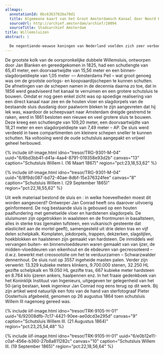```yaml
---
allmaps:
  annotationId: 0bc63637826a70d1
  title: Algemeene kaart van het Groot Amsterdamsch Kanaal door Noord Holland
  sourceUrl: http://archief.amsterdam/archief/10094
  sourceTitle: Stadsarchief Amsterdam
title: Willemsluizen
abstract: |
  
  De negentiende-eeuwse koningen van Nederland voelden zich zeer verbonden met de waterstaatswerken en verbetering van de infrastructuur, met uitzondering van Willem II omdat hij te kort regeerde. Hij moet het doen met een voetbalclub en sigaren. Zijn plan om een kanaal van zijn lievelingsstad Tilburg naar de Zuid-Willemsvaart te graven, werd pas tijdens het bewind van zijn kleindochter gerealiseerd. Dus aan de overkant van het IJ, daar waar het Groot Noordhollandsch Kanaal begint, ligt geen middensluis onder de naam Willem II om de schaalvergroting te symboliseren, maar bevinden zich wel de schutsluizen Willem I en Willem III. 
---
```

De grootste kolk van de oorspronkelijke dubbele Willemsluis, ontworpen door Jan Blanken en gereedgekomen in 1825, had een schutlengte van 65,41 meter, een doorvaartwijdte van 15,56 meter en een binnen-slagdorpeldiepte van 1,05 meter ¬– Amsterdams Peil – wat groot genoeg was om de grootste oorlogs- en koopvaardijschepen te kunnen schutten. De afmetingen van de schepen namen in de decennia daarna zo toe, dat in 1856 werd geadviseerd het kanaal te verruimen en een grotere schutsluis te bouwen. Omdat er nog geen enkel zicht was op spoedige realisering van een direct kanaal naar zee en de houten vloer en slagdorpels van de bestaande sluis dusdanig door paalworm bleken te zijn aangevreten dat hij lek was, waardoor de scheepvaart naar Amsterdam dreigde gestremd te raken, werd in 1861 besloten een nieuwe en veel grotere sluis te bouwen. Deze kreeg een schutlengte van 109,20 meter, een doorvaartwijdte van 18,21 meter en een slagdorpeldiepte van 7,49 meter – AP. De sluis werd verdeeld in twee compartimenten om kleinere schepen sneller te kunnen schutten. Na voltooiing werd de oude schutsluis aangepakt en vrijwel geheel herbouwd.

{% include iiif-image.html idno="tresor/TRG-9301-M-04" uuid="6/6bd3bb41-d41a-4aa4-8791-019358e93d2b" canvas="13" caption="Schutsluis Willem I. (16 Maart 1867)" region="pct:23,18,53,62" %}

{% include iiif-image.html idno="tresor/TRG-9301-M-04" uuid="6/8f9dc087-bd72-40ae-8dbf-15e376324fee" canvas="8" caption="Schutsluis Willem I. (29 September 1865)" region="pct:22,18,55,62" %}

Uit welk materiaal bestond de sluis en : in welke hoeveelheden moest dit worden aangevoerd? Ontwerper Jan Conrad heeft ons daarover uitvoerig geïnformeerd. De nog bestaande sluis is gebouwd op een houten paalfundering met gemetselde vloer en hardstenen slagdorpels. De sluismuren zijn opgetrokken in waalsteen en de frontmuren in basaltsteen, alles in sterke tras (gemalen tufsteen, een vulkanisch gesteente dat elasticiteit aan de mortel geeft), samengesteld uit drie delen tras en vijf delen schelpkalk. Komplaten, jokdorpels, trappen, dekzerken, slagstijlen, hoekblokken en haalstenen zijn gemaakt van hardsteen. De inmiddels wel vervangen buiten- en binnenvloeddeuren waren gemaakt van van ijzer, de midden-vloeddeuren van eikenhout en de ebdeuren van gecreosoteerd – d.w.z. bewerkt met creosootolie om het te verduurzamen – Schwarzwalder dennenhout. De sluis rust op 3557 ingeheide masten palen. Verder zijn verwerkt: 13.329 kubieke meters klinkers, 9.700.000 stenen, 32.250 HL gezifte schelpkalk en 19.050 HL gezifte tras, 667 kubieke meter hardsteen en 8.764 kilo ijzeren ankers, haalpennen enz. In het fraaie gedenkboek van het Koninklijk Instituut van Ingenieurs, uitgegeven ter gelegenheid van het 50-jarig bestaan, keek ingenieur Jan Conrad nog eens terug op dit werk. Bij zijn artikel werd natuurlijk een foto van de hand van sterfotograaf Pieter Oosterhuis afgebeeld, genomen op 26 augustus 1864 toen schutsluis Willem III nagenoeg gereed was.


{% include iiif-image.html idno="tresor/TRK-9105-H-01" uuid="6/92008dfb-7c17-4421-90ee-ae0dcd3e295d" canvas="9" caption="Schutsluis Willem III. (21 Augustus 1864)" region="pct:23,25,54,48" %}

{% include iiif-image.html idno="tresor/TRK-9105-H-01" uuid="6/e0b12e11-c0af-456e-b360-27b8a811282c" canvas="10" caption="Schutsluis Willem III. (19 September 1865)" region="pct:22,18,56,64" %}